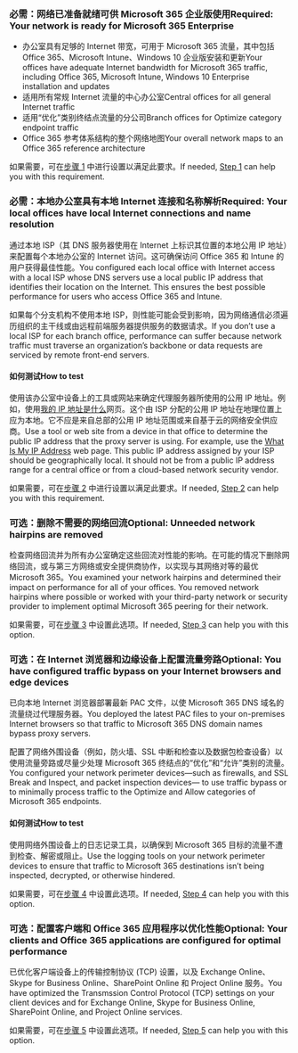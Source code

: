 <a name="crit-networking-step1"></a>
### <a name="required-your-network-is-ready-for-microsoft-365-enterprise"></a><span data-ttu-id="23ef8-101">必需：网络已准备就绪可供 Microsoft 365 企业版使用</span><span class="sxs-lookup"><span data-stu-id="23ef8-101">Required: Your network is ready for Microsoft 365 Enterprise</span></span>

- <span data-ttu-id="23ef8-102">办公室具有足够的 Internet 带宽，可用于 Microsoft 365 流量，其中包括 Office 365、Microsoft Intune、Windows 10 企业版安装和更新</span><span class="sxs-lookup"><span data-stu-id="23ef8-102">Your offices have adequate Internet bandwidth for Microsoft 365 traffic, including Office 365, Microsoft Intune, Windows 10 Enterprise installation and updates</span></span>
- <span data-ttu-id="23ef8-103">适用所有常规 Internet 流量的中心办公室</span><span class="sxs-lookup"><span data-stu-id="23ef8-103">Central offices for all general Internet traffic</span></span>
- <span data-ttu-id="23ef8-104">适用“优化”类别终结点流量的分公司</span><span class="sxs-lookup"><span data-stu-id="23ef8-104">Branch offices for Optimize category endpoint traffic</span></span>
- <span data-ttu-id="23ef8-105">Office 365 参考体系结构的整个网络地图</span><span class="sxs-lookup"><span data-stu-id="23ef8-105">Your overall network maps to an Office 365 reference architecture</span></span>

<span data-ttu-id="23ef8-106">如果需要，可在[步骤 1](../networking-provide-bandwidth-cloud-services.md) 中进行设置以满足此要求。</span><span class="sxs-lookup"><span data-stu-id="23ef8-106">If needed, [Step 1](../networking-provide-bandwidth-cloud-services.md) can help you with this requirement.</span></span>

<a name="crit-networking-step2"></a>
### <a name="required-your-local-offices-have-local-internet-connections-and-name-resolution"></a><span data-ttu-id="23ef8-107">必需：本地办公室具有本地 Internet 连接和名称解析</span><span class="sxs-lookup"><span data-stu-id="23ef8-107">Required: Your local offices have local Internet connections and name resolution</span></span>

<span data-ttu-id="23ef8-p101">通过本地 ISP（其 DNS 服务器使用在 Internet 上标识其位置的本地公用 IP 地址）来配置每个本地办公室的 Internet 访问。这可确保访问 Office 365 和 Intune 的用户获得最佳性能。</span><span class="sxs-lookup"><span data-stu-id="23ef8-p101">You configured each local office with Internet access with a local ISP whose DNS servers use a local public IP address that identifies their location on the Internet. This ensures the best possible performance for users who access Office 365 and Intune.</span></span>

<span data-ttu-id="23ef8-110">如果每个分支机构不使用本地 ISP，则性能可能会受到影响，因为网络通信必须遍历组织的主干线或由远程前端服务器提供服务的数据请求。</span><span class="sxs-lookup"><span data-stu-id="23ef8-110">If you don’t use a local ISP for each branch office, performance can suffer because network traffic must traverse an organization’s backbone or data requests are serviced by remote front-end servers.</span></span>

#### <a name="how-to-test"></a><span data-ttu-id="23ef8-111">如何测试</span><span class="sxs-lookup"><span data-stu-id="23ef8-111">How to test</span></span>
<span data-ttu-id="23ef8-p102">使用该办公室中设备上的工具或网站来确定代理服务器所使用的公用 IP 地址。例如，使用[我的 IP 地址是什么](https://www.whatismypublicip.com/)网页。这个由 ISP 分配的公用 IP 地址在地理位置上应为本地。它不应是来自总部的公用 IP 地址范围或来自基于云的网络安全供应商。</span><span class="sxs-lookup"><span data-stu-id="23ef8-p102">Use a tool or web site from a device in that office to determine the public IP address that the proxy server is using. For example, use the [What Is My IP Address](https://www.whatismypublicip.com/) web page. This public IP address assigned by your ISP should be geographically local. It should not be from a public IP address range for a central office or from a cloud-based network security vendor.</span></span>

<span data-ttu-id="23ef8-116">如果需要，可在[步骤 2](../networking-dns-resolution-same-location.md) 中进行设置以满足此要求。</span><span class="sxs-lookup"><span data-stu-id="23ef8-116">If needed, [Step 2](../networking-dns-resolution-same-location.md) can help you with this requirement.</span></span>

<a name="crit-networking-step3"></a>
### <a name="optional-unneeded-network-hairpins-are-removed"></a><span data-ttu-id="23ef8-117">可选：删除不需要的网络回流</span><span class="sxs-lookup"><span data-stu-id="23ef8-117">Optional: Unneeded network hairpins are removed</span></span>

<span data-ttu-id="23ef8-p103">检查网络回流并为所有办公室确定这些回流对性能的影响。在可能的情况下删除网络回流，或与第三方网络或安全提供商协作，以实现与其网络对等的最优 Microsoft 365。</span><span class="sxs-lookup"><span data-stu-id="23ef8-p103">You examined your network hairpins and determined their impact on performance for all of your offices. You removed network hairpins where possible or worked with your third-party network or security provider to implement optimal Microsoft 365 peering for their network.</span></span>

<span data-ttu-id="23ef8-120">如果需要，可在[步骤 3](../networking-avoid-network-hairpins.md) 中设置此选项。</span><span class="sxs-lookup"><span data-stu-id="23ef8-120">If needed, [Step 3](../networking-avoid-network-hairpins.md) can help you with this option.</span></span>


<a name="crit-networking-step4"></a>
### <a name="optional-you-have-configured-traffic-bypass-on-your-internet-browsers-and-edge-devices"></a><span data-ttu-id="23ef8-121">可选：在 Internet 浏览器和边缘设备上配置流量旁路</span><span class="sxs-lookup"><span data-stu-id="23ef8-121">Optional: You have configured traffic bypass on your Internet browsers and edge devices</span></span>

<span data-ttu-id="23ef8-122">已向本地 Internet 浏览器部署最新 PAC 文件，以使 Microsoft 365 DNS 域名的流量绕过代理服务器。</span><span class="sxs-lookup"><span data-stu-id="23ef8-122">You deployed the latest PAC files to your on-premises Internet browsers so that traffic to Microsoft 365 DNS domain names bypass proxy servers.</span></span>

<span data-ttu-id="23ef8-123">配置了网络外围设备（例如，防火墙、SSL 中断和检查以及数据包检查设备）以使用流量旁路或尽量少处理 Microsoft 365 终结点的“优化”和“允许”类别的流量。</span><span class="sxs-lookup"><span data-stu-id="23ef8-123">You configured your network perimeter devices—such as firewalls, and SSL Break and Inspect, and packet inspection devices— to use traffic bypass or to minimally process traffic to the Optimize and Allow categories of Microsoft 365 endpoints.</span></span>


#### <a name="how-to-test"></a><span data-ttu-id="23ef8-124">如何测试</span><span class="sxs-lookup"><span data-stu-id="23ef8-124">How to test</span></span>

<span data-ttu-id="23ef8-125">使用网络外围设备上的日志记录工具，以确保到 Microsoft 365 目标的流量不遭到检查、解密或阻止。</span><span class="sxs-lookup"><span data-stu-id="23ef8-125">Use the logging tools on your network perimeter devices to ensure that traffic to Microsoft 365 destinations isn’t being inspected, decrypted, or otherwise hindered.</span></span>

<span data-ttu-id="23ef8-126">如果需要，可在[步骤 4](../networking-configure-proxies-firewalls.md) 中设置此选项。</span><span class="sxs-lookup"><span data-stu-id="23ef8-126">If needed, [Step 4](../networking-configure-proxies-firewalls.md) can help you with this option.</span></span>


<a name="crit-networking-step5"></a>
### <a name="optional-your-clients-and-office-365-applications-are-configured-for-optimal-performance"></a><span data-ttu-id="23ef8-127">可选：配置客户端和 Office 365 应用程序以优化性能</span><span class="sxs-lookup"><span data-stu-id="23ef8-127">Optional: Your clients and Office 365 applications are configured for optimal performance</span></span>

<span data-ttu-id="23ef8-128">已优化客户端设备上的传输控制协议 (TCP) 设置，以及 Exchange Online、Skype for Business Online、SharePoint Online 和 Project Online 服务。</span><span class="sxs-lookup"><span data-stu-id="23ef8-128">You have optimized the Transmssion Control Protocol (TCP) settings on your client devices and for Exchange Online, Skype for Business Online, SharePoint Online, and Project Online services.</span></span>

<span data-ttu-id="23ef8-129">如果需要，可在[步骤 5](../networking-optimize-tcp-performance.md) 中设置此选项。</span><span class="sxs-lookup"><span data-stu-id="23ef8-129">If needed, [Step 5](../networking-optimize-tcp-performance.md) can help you with this option.</span></span>
